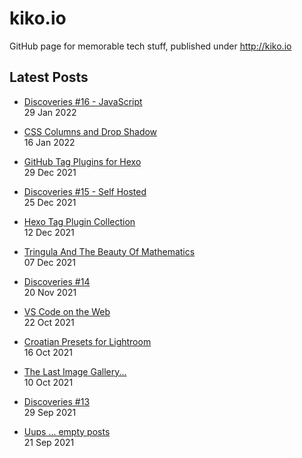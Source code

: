 # kiko.io

GitHub page for memorable tech stuff, published under http://kiko.io

## Latest Posts
<!-- BLOG-POST-LIST:START -->
 - [Discoveries #16 - JavaScript](https://kiko.io/post/Discoveries-16-JavaScript/)   
 29 Jan 2022   

 - [CSS Columns and Drop Shadow](https://kiko.io/post/CSS-Columns-and-Drop-Shadow/)   
 16 Jan 2022   

 - [GitHub Tag Plugins for Hexo](https://kiko.io/post/GitHub-Tag-Plugins-for-Hexo/)   
 29 Dec 2021   

 - [Discoveries #15 - Self Hosted](https://kiko.io/post/Discoveries-15-Self-Hosted/)   
 25 Dec 2021   

 - [Hexo Tag Plugin Collection](https://kiko.io/post/Hexo-Tag-Plugin-Collection/)   
 12 Dec 2021   

 - [Tringula And The Beauty Of Mathematics](https://kiko.io/post/Tringula-And-The-Beauty-Of-Mathematics/)   
 07 Dec 2021   

 - [Discoveries #14](https://kiko.io/post/Discoveries-14/)   
 20 Nov 2021   

 - [VS Code on the Web](https://kiko.io/post/VS-Code-on-the-Web/)   
 22 Oct 2021   

 - [Croatian Presets for Lightroom](https://kiko.io/post/Croatian-Presets-for-Lightroom/)   
 16 Oct 2021   

 - [The Last Image Gallery...](https://kiko.io/post/The-Last-Image-Gallery/)   
 10 Oct 2021   

 - [Discoveries #13](https://kiko.io/post/Discoveries-13/)   
 29 Sep 2021   

 - [Uups ... empty posts](https://kiko.io/post/Uups-empty-posts/)   
 21 Sep 2021   
<!-- BLOG-POST-LIST:END -->
